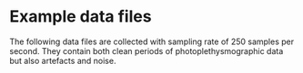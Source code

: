 # Example data files

The following data files are collected with sampling rate of 250 samples per second. They contain both clean periods of photoplethysmographic data but also artefacts and noise.
